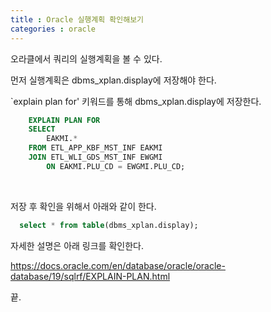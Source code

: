 ```yaml
---
title : Oracle 실행계획 확인해보기
categories : oracle
---
```


오라클에서 쿼리의 실행계획을 볼 수 있다. 

먼저 실행계획은 dbms_xplan.display에 저장해야 한다. 

`explain plan for' 키워드를 통해 dbms_xplan.display에 저장한다.

```sql
    EXPLAIN PLAN FOR
    SELECT
        EAKMI.*
    FROM ETL_APP_KBF_MST_INF EAKMI
    JOIN ETL_WLI_GDS_MST_INF EWGMI
        ON EAKMI.PLU_CD = EWGMI.PLU_CD;
```

<br>

저장 후 확인을 위해서 아래와 같이 한다.

```sql
  select * from table(dbms_xplan.display);
```

자세한 설명은 아래 링크를 확인한다.

<https://docs.oracle.com/en/database/oracle/oracle-database/19/sqlrf/EXPLAIN-PLAN.html>


끝.






